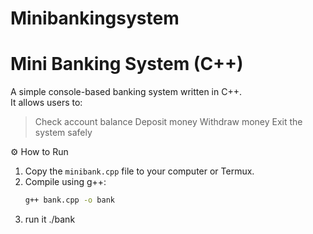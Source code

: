 # Minibankingsystem

# Mini Banking System (C++)

A simple console-based banking system written in C++.  
It allows users to:
> Check account balance
> Deposit money
> Withdraw money
> Exit the system safely

 ⚙️ How to Run
1. Copy the `minibank.cpp` file to your computer or Termux.
2. Compile using g++:
   ```bash
   g++ bank.cpp -o bank
3. run it
   ./bank
